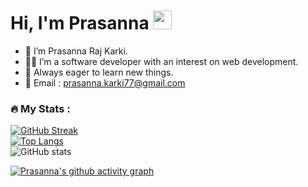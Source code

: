 <h1>
  Hi, I'm Prasanna
  <img src="https://media.giphy.com/media/hvRJCLFzcasrR4ia7z/giphy.gif" width="30px"/>
</h1>

- 👋 I’m Prasanna Raj Karki.
- 🧑‍💻 I’m a software developer with an interest on web development.
- 🎯 Always eager to learn new things.
- 📧 Email : prasanna.karki77@gmail.com

### :fire: My Stats :<br/>
<img src="https://komarev.com/ghpvc/?username=prasannakarki77&style=flat-square&color=blue" alt=""/><br/>
[![GitHub Streak](http://github-readme-streak-stats.herokuapp.com?user=prasannakarki77&theme=dark&background=000000)](https://git.io/streak-stats)<br/>
[![Top Langs](https://github-readme-stats.vercel.app/api/top-langs/?username=prasannakarki77&&theme=vision-friendly-dark)](https://github.com/anuraghazra/github-readme-stats)<br/>
![GitHub stats](https://github-readme-stats.vercel.app/api?username=prasannakarki77&theme=dark&show_icons=true)<br/>

[![Prasanna's github activity graph](https://github-readme-activity-graph.cyclic.app/graph?username=prasannakarki77&theme=dracula)](https://github.com/ashutosh00710/github-readme-activity-graph)
